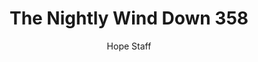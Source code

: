 ---
image: /assets/img/nwd/358_nwd_psalm_19_1_niv.png
title: The Nightly Wind Down 358
categories:
  - The Nightly Wind Down
author: Hope Staff
notes: The Nightly Wind Down 358
embed: >-
  EMBED_GOES_HERE
transcript: >-
  SOME LINES OF TEXT START HERE
---